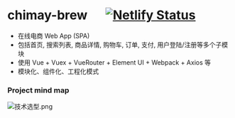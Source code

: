 # chimay-brew &emsp; [![Netlify Status](https://api.netlify.com/api/v1/badges/9aad137a-530d-4cb7-ab51-c0526f6bde55/deploy-status)](https://app.netlify.com/sites/chimay-brew/deploys)

* 在线电商 Web App (SPA)
* 包括首页, 搜索列表, 商品详情, 购物车, 订单, 支付, 用户登陆/注册等多个子模块
* 使用 Vue + Vuex + VueRouter + Element UI + Webpack + Axios 等
* 模块化、组件化、工程化模式

### Project mind map
![技术选型.png](https://s2.loli.net/2022/06/07/U4MkX6fobFr1hil.png)
